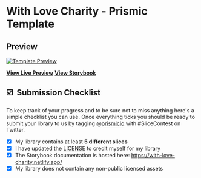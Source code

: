 # With Love Charity - Prismic Template

## Preview
[![Template Preview](https://with-love-charity.vercel.app/homepage-screenshot.png)](https://with-love-charity.vercel.app/)

**[View Live Preview](https://with-love-charity.vercel.app/)**
**[View Storybook](https://with-love-charity.netlify.app/)**

## ☑️ &nbsp;Submission Checklist

To keep track of your progress and to be sure not to miss anything here's a simple checklist you can use. Once everything ticks you should be ready to submit your library to us by tagging [@prismicio](https://twitter.com/prismicio) with #SliceContest on Twitter.

- [X] My library contains at least **5 different slices**
- [X] I have updated the [LICENSE](./LICENSE) to credit myself for my library
- [X] The Storybook documentation is hosted here: https://with-love-charity.netlify.app/
- [X] My library does not contain any non-public licensed assets
